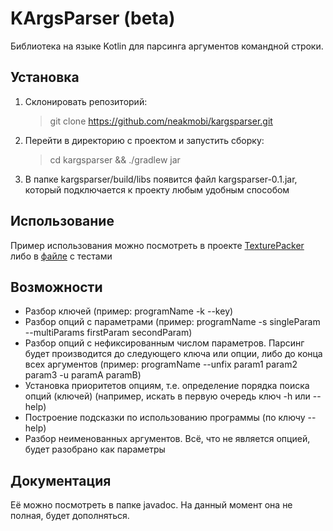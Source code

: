 # KArgsParser (beta)
Библиотека на языке Kotlin для парсинга аргументов командной строки.
## Установка
1. Склонировать репозиторий:
    >git clone https://github.com/neakmobi/kargsparser.git
2. Перейти в директорию с проектом и запустить сборку:
    >cd kargsparser && ./gradlew jar
3. В папке kargsparser/build/libs появится файл kargsparser-0.1.jar, который подключается к проекту любым удобным способом
## Использование
Пример использования можно посмотреть в проекте [TexturePacker](https://github.com/neakmobi/texturepacker) либо в [файле](https://github.com/neakmobi/kargsparser/blob/master/src/test/kotlin/argsparsertest/KArgsParserTest.kt) с тестами
## Возможности
* Разбор ключей (пример: programName -k --key)
* Разбор опций с параметрами (пример: programName -s singleParam --multiParams firstParam secondParam)
* Разбор опций с нефиксированным числом параметров. Парсинг будет производится до следующего ключа или опции, либо до конца всех аргументов (пример: programName --unfix param1 param2 param3 -u paramA paramB)
* Установка приоритетов опциям, т.е. определение порядка поиска опций (ключей) (например, искать в первую очередь ключ -h или --help)
* Построение подсказки по использованию программы (по ключу --help)
* Разбор неименованных аргументов. Всё, что не является опцией, будет разобрано как параметры
## Документация
Её можно посмотреть в папке javadoc. На данный момент она не полная, будет дополняться.